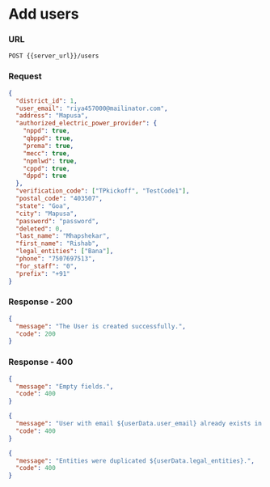 # Add users

### URL

```:no-line-numbers
POST {{server_url}}/users
```

### Request

```json
{
  "district_id": 1,
  "user_email": "riya457000@mailinator.com",
  "address": "Mapusa",
  "authorized_electric_power_provider": {
    "nppd": true,
    "qbppd": true,
    "prema": true,
    "mecc": true,
    "npmlwd": true,
    "cppd": true,
    "dppd": true
  },
  "verification_code": ["TPkickoff", "TestCode1"],
  "postal_code": "403507",
  "state": "Goa",
  "city": "Mapusa",
  "password": "password",
  "deleted": 0,
  "last_name": "Mhapshekar",
  "first_name": "Rishab",
  "legal_entities": ["Bana"],
  "phone": "7507697513",
  "for_staff": "0",
  "prefix": "+91"
}
```

### Response - 200

```json
{
  "message": "The User is created successfully.",
  "code": 200
}
```

### Response - 400
<CodeGroup>
<CodeGroupItem title="Missing Fields" active>

```json
{
  "message": "Empty fields.",
  "code": 400
}
```
</CodeGroupItem>
<CodeGroupItem title="Existing User">

```json
{
  "message": "User with email ${userData.user_email} already exists in cognito.",
  "code": 400
}
```
</CodeGroupItem>
<CodeGroupItem title="Duplicate Entites">

```json
{
  "message": "Entities were duplicated ${userData.legal_entities}.",
  "code": 400
}
```
</CodeGroupItem>
</CodeGroup>
